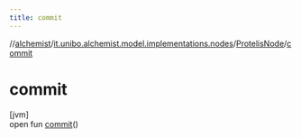 ```yaml
---
title: commit
---
```

//[alchemist](../../../index.html)/[it.unibo.alchemist.model.implementations.nodes](../index.html)/[ProtelisNode](index.html)/[commit](commit.html)



# commit



[jvm]\
open fun [commit](commit.html)()




